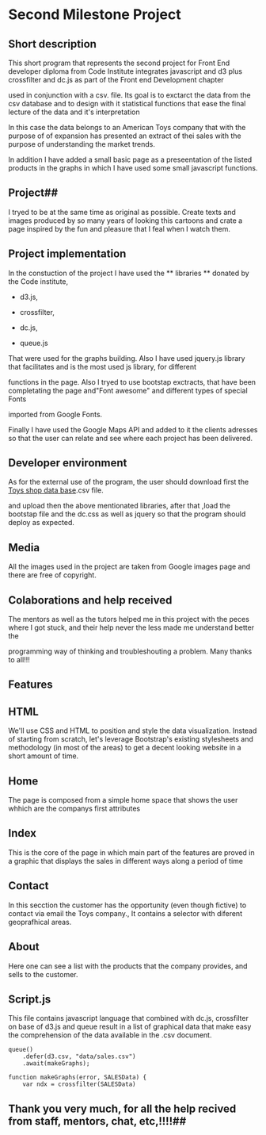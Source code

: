 #   Second Milestone Project
                
                
## Short description
                
This short program that represents the second project for Front End developer diploma from Code Institute integrates javascript and d3 plus crossfilter and dc.js  as part of the Front end Development chapter
                        
used in conjunction with a csv. file. Its goal is to exctarct the data from the csv database and to design with it statistical functions that ease the final lecture of the data and it's interpretation
                        
In this case the data belongs to an American Toys company that with the purpose of of expansion has presented an extract of thei sales with the purpose of understanding the market trends.
                        
In addition I have added a small basic page as a preseentation of the listed products in the graphs in which I have used some small javascript functions.
                        
                        
## Project##
                        
                
                
I tryed to be at the same time as original as possible. Create texts and images produced by so many years of looking this cartoons and crate a page  inspired by the fun and pleasure that I feal when I watch them.  

                
                
                
## Project implementation
                
In the constuction of the project I have used the ** libraries ** donated by the Code institute, 
                
 + d3.js, 
                
 + crossfilter,
                
 + dc.js, 
                
 + queue.js 
                

That were used for the graphs building. Also I have used jquery.js library that facilitates and is the most used js library, for different
                

functions in the page.  Also I tryed to use bootstap exctracts, that have been completating the page and"Font awesome" and different types of special Fonts 
                

imported from Google Fonts.
                

Finally I have used the Google Maps API and added to it the clients adresses so that  the user can relate and see where each project has been delivered.
                
                
                

## Developer environment
                
                

As for the external use of the program, the user should download  first the [Toys shop data base](https://www.kaggle.com/kyanyoga/sample-sales-data/version/1).csv file.
                

and upload then the above mentionated libraries, after that ,load the bootstap file and the dc.css as well as jquery so that the program should deploy as expected.
                
                
                

## Media ##
                

All the images used in the project are taken from Google images page and there are free of copyright.
                
                
                

## Colaborations and help received ##
                

The mentors as well as the tutors helped me in this project with the peces where I got stuck, and their help never the less made me understand better the 
                
programming way of thinking and troubleshouting a problem. Many thanks to all!!!
                

## Features ##

## HTML ##

We'll use CSS and HTML to position and style the data visualization. Instead of starting from scratch, 
let's leverage Bootstrap's existing stylesheets and methodology (in most of the areas) to get a decent looking website in a short amount of time.

## Home ##   
The page is composed from a simple home space that shows the user whhich are the companys first attributes
## Index ##   
This is the core of the page in which main part of the features are proved in a graphic  that displays the sales in different ways along a period of time
## Contact ## 
In this secction the customer has the opportunity (even though fictive) to contact via email the Toys company., It contains a selector with diferent geoprafhical areas.
## About ## 
Here one can see a list with the products that the company provides, and sells to the customer.

## Script.js ##

This file contains javascript language that combined with dc.js, crossfilter on base of d3.js and queue  result in a list of graphical data that make easy the 
comprehension of the data available in the .csv document.

```
queue()
    .defer(d3.csv, "data/sales.csv")
    .await(makeGraphs);

function makeGraphs(error, SALESData) {
    var ndx = crossfilter(SALESData)
```
                 
                 
## Thank you very much, for all the help recived from staff, mentors, chat, etc,!!!!## 

                
                
                
                
 
                
                